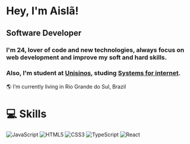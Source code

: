 # Hey, I'm Aislã!

## Software Developer

### I'm 24, lover of code and new technologies, always focus on web development and improve my soft and hard skills.
### Also, I'm student at [Unisinos](https://unisinos.br/), studing   [Systems for internet](https://ead.unisinos.br/cursos-graduacao/sistemas-para-internet).

🌎 I’m currently living in Rio Grande do Sul, Brazil

# 💻 Skills
![JavaScript](https://img.shields.io/badge/javascript-%23323330.svg?style=for-the-badge&logo=javascript&logoColor=%23F7DF1E) ![HTML5](https://img.shields.io/badge/html5-%23E34F26.svg?style=for-the-badge&logo=html5&logoColor=white) ![CSS3](https://img.shields.io/badge/css3-%231572B6.svg?style=for-the-badge&logo=css3&logoColor=white) ![TypeScript](https://img.shields.io/badge/typescript-%23007ACC.svg?style=for-the-badge&logo=typescript&logoColor=white) ![React](https://img.shields.io/badge/react-%2320232a.svg?style=for-the-badge&logo=react&logoColor=%2361DAFB) 

